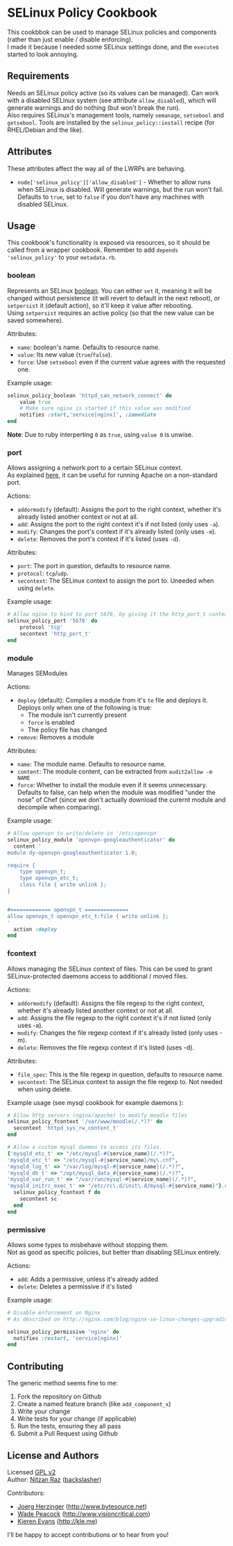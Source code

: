 SELinux Policy Cookbook
======================
This cookbbok can be used to manage SELinux policies and components (rather than just enable / disable enforcing).  
I made it because I needed some SELinux settings done, and the `execute`s started to look annoying.

Requirements
------------
Needs an SELinux policy active (so its values can be managed). Can work with a disabled SELinux system (see attribute `allow_disabled`), which will generate warnings and do nothing (but won't break the run).  
Also requires SELinux's management tools, namely `semanage`, `setsebool` and `getsebool`.
Tools are installed by the `selinux_policy::install` recipe (for RHEL/Debian and the like).

Attributes
----------

These attributes affect the way all of the LWRPs are behaving.

* `node['selinux_policy']['allow_disabled']` - Whether to allow runs when SELinux is disabled. Will generate warnings, but the run won't fail.  
   Defaults to `true`, set to `false` if you don't have any machines with disabled SELinux.


Usage
-----

This cookbook's functionality is exposed via resources, so it should be called from a wrapper cookbook.
Remember to add `depends 'selinux_policy'` to your `metadata.rb`.

### boolean
Represents an SELinux [boolean](http://wiki.gentoo.org/wiki/SELinux/Tutorials/Using_SELinux_booleans).
You can either `set` it, meaning it will be changed without persistence (it will revert to default in the next reboot), or `setpersist` it (default action), so it'll keep it value after rebooting.  
Using `setpersist` requires an active policy (so that the new value can be saved somewhere).

Attributes:

* `name`: boolean's name. Defaults to resource name.
* `value`: Its new value (`true`/`false`).
* `force`: Use `setsebool` even if the current value agrees with the requested one.

Example usage:

```ruby
selinux_policy_boolean 'httpd_can_network_connect' do
    value true
    # Make sure nginx is started if this value was modified
    notifies :start,'service[nginx]', :immediate
end
```

**Note**: Due to ruby interperting `0` as `true`, using `value 0` is unwise.

### port
Allows assigning a network port to a certain SELinux context.  
As explained [here](http://wiki.centos.org/HowTos/SELinux#head-ad837f60830442ae77a81aedd10c20305a811388), it can be useful for running Apache on a non-standard port.

Actions:

* `addormodify` (default): Assigns the port to the right context, whether it's already listed another context or not at all.
* `add`: Assigns the port to the right context it's if not listed (only uses `-a`).
* `modify`: Changes the port's context if it's already listed (only uses `-m`).
* `delete`: Removes the port's context if it's listed (uses `-d`).

Attributes:

* `port`: The port in question, defaults to resource name.
* `protocol`: `tcp`/`udp`.
* `secontext`: The SELinux context to assign the port to. Uneeded when using `delete`.

Example usage:

```ruby
# Allow nginx to bind to port 5678, by giving it the http_port_t context
selinux_policy_port '5678' do
    protocol 'tcp'
    secontext 'http_port_t'
end
```

### module
Manages SEModules

Actions:

* `deploy` (default): Compiles a module from it's `te` file and deploys it. Deploys only when one of the following is true:
  * The module isn't currently present
  * `force` is enabled
  * The policy file has changed
* `remove`: Removes a module

Attributes:

* `name`: The module name. Defaults to resource name.
* `content`: The module content, can be extracted from `audit2allow -m NAME`
* `force`: Whether to install the module even if it seems unnecessary. Defaults to false, can help when the module was modified "under the nose" of Chef (since we don't actually download the curernt module and decompile when comparing).

Example usage:

```ruby
# Allow openvpn to write/delete in '/etc/openvpn'
selinux_policy_module 'openvpn-googleauthenticator' do
  content '
module dy-openvpn-googleauthenticator 1.0;

require {
    type openvpn_t;
    type openvpn_etc_t;
    class file { write unlink };
}


#============= openvpn_t ==============
allow openvpn_t openvpn_etc_t:file { write unlink };
'
  action :deploy
end
```
### fcontext
Allows managing the SELinux context of files.
This can be used to grant SELinux-protected daemons access to additional / moved files.

Actions:

* `addormodify` (default): Assigns the file regexp to the right context, whether it's already listed another context or not at all.
* `add`: Assigns the file regexp to the right context it's if not listed (only uses -a).
* `modify`: Changes the file regexp context if it's already listed (only uses -m).
* `delete`: Removes the file regexp context if it's listed (uses -d).

Attributes:

* `file_spec`: This is the file regexp in question, defaults to resource name.
* `secontext`: The SELinux context to assign the file regexp to. Not needed when using delete.

Example usage (see mysql cookbook for example daemons ):

```ruby
# Allow http servers (nginx/apache) to modify moodle files
selinux_policy_fcontext '/var/www/moodle(/.*)?' do
  secontext 'httpd_sys_rw_content_t'
end

# Allow a custom mysql daemon to access its files.
{'mysqld_etc_t' => "/etc/mysql-#{service_name}(/.*)?",
'mysqld_etc_t' => "/etc/mysql-#{service_name}/my\.cnf",
'mysqld_log_t' => "/var/log/mysql-#{service_name}(/.*)?",
'mysqld_db_t' => "/opt/mysql_data_#{service_name}(/.*)?",
'mysqld_var_run_t' => "/var/run/mysql-#{service_name}(/.*)?",
'mysqld_initrc_exec_t' => "/etc/rc\.d/init\.d/mysql-#{service_name}"}.each do |sc, f|
  selinux_policy_fcontext f do
    secontext sc
  end
end
```

### permissive
Allows some types to misbehave without stopping them.  
Not as good as specific policies, but better than disabling SELinux entirely.

Actions:

* `add`: Adds a permissive, unless it's already added
* `delete`: Deletes a permissive if it's listed

Example usage:

```ruby
# Disable enforcement on Nginx
# As described on http://nginx.com/blog/nginx-se-linux-changes-upgrading-rhel-6-6/

selinux_policy_permissive 'nginx' do
  notifies :restart, 'service[nginx]'
end
```

Contributing
------------
The generic method seems fine to me:

1. Fork the repository on Github
2. Create a named feature branch (like `add_component_x`)
3. Write your change
4. Write tests for your change (if applicable)
5. Run the tests, ensuring they all pass
6. Submit a Pull Request using Github

License and Authors
-------------------
Licensed [GPL v2](http://choosealicense.com/licenses/gpl-2.0/)  
Author: [Nitzan Raz](https://github.com/BackSlasher) ([backslasher](http://backslasher.net))

Contributors:
* [Joerg Herzinger](https://github.com/joerg) (http://www.bytesource.net)
* [Wade Peacock](https://github.com/knightorc) (http://www.visioncritical.com)
* [Kieren Evans](https://github.com/kierenevans) (http://kle.me)

I'll be happy to accept contributions or to hear from you!
